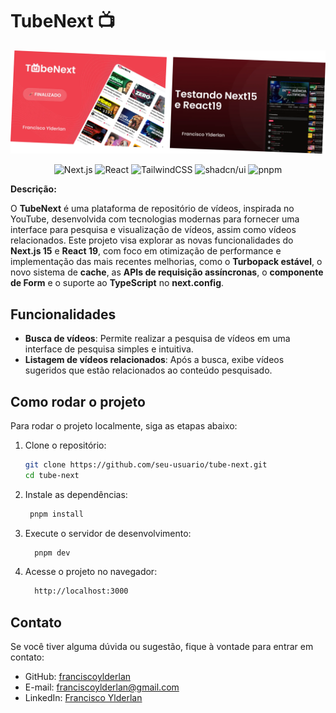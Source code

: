 # TubeNext 📺

<p align="center">
  <img src="public/thumbnail-nextube-readme.webp" alt="Capa do Projeto" width="600"/>
</p>

  <p align="center">
  <img src="https://img.shields.io/badge/Next.js-black?logo=next.js&logoColor=white" alt="Next.js"/>
  <img src="https://img.shields.io/badge/React-%2320232a.svg?logo=react&logoColor=%2361DAFB" alt="React"/>
  <img src="https://img.shields.io/badge/Tailwind%20CSS-%2338B2AC.svg?logo=tailwind-css&logoColor=white" alt="TailwindCSS"/>
  <img src="https://img.shields.io/badge/shadcn%2Fui-000?logo=shadcnui&logoColor=fff" alt="shadcn/ui"/>
  <img src="https://img.shields.io/badge/pnpm-F69220?logo=pnpm&logoColor=fff" alt="pnpm"/>
</p>

**Descrição:**

O **TubeNext** é uma plataforma de repositório de vídeos, inspirada no YouTube, desenvolvida com tecnologias modernas para fornecer uma interface para pesquisa e visualização de vídeos, assim como vídeos relacionados.
Este projeto visa explorar as novas funcionalidades do **Next.js 15** e **React 19**, com foco em otimização de performance e implementação das mais recentes melhorias, como o **Turbopack estável**, o novo sistema de **cache**, as **APIs de requisição assíncronas**, o **componente de Form** e o suporte ao **TypeScript** no **next.config**.

## Funcionalidades

- **Busca de vídeos**: Permite realizar a pesquisa de vídeos em uma interface de pesquisa simples e intuitiva.
- **Listagem de vídeos relacionados**: Após a busca, exibe vídeos sugeridos que estão relacionados ao conteúdo pesquisado.

## Como rodar o projeto

Para rodar o projeto localmente, siga as etapas abaixo:

1. Clone o repositório:

   ```bash
   git clone https://github.com/seu-usuario/tube-next.git
   cd tube-next
   ```

2. Instale as dependências:

   ```bash
    pnpm install
   ```

3. Execute o servidor de desenvolvimento:

   ```bash
     pnpm dev
   ```

4. Acesse o projeto no navegador:

   ```bash
     http://localhost:3000
   ```

## Contato

Se você tiver alguma dúvida ou sugestão, fique à vontade para entrar em contato:

- GitHub: [franciscoylderlan](https://github.com/franciscoylderlan)
- E-mail: [franciscoylderlan@gmail.com](mailto:franciscoylderlan@gmail.com)
- LinkedIn: [Francisco Ylderlan](https://www.linkedin.com/in/franciscoylderlanoliveira/)
